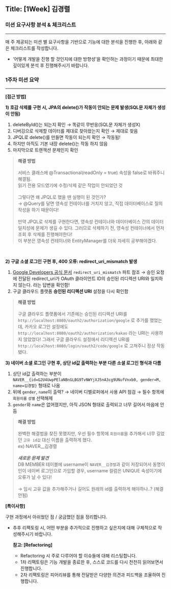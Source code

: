 ## Title: [1Week] 김경렬

### 미션 요구사항 분석 & 체크리스트

---

매 주 제공되는 미션 별 요구사항을 기반으로 기능에 대한 분석을 진행한 후, 아래와 같은 체크리스트를 작성합니다.

- ‘어떻게 개발을 진행 할 것인지에 대한 방향성’을 확인하는 과정이기 때문에 최대한 깊이있게 분석 후 진행해주시기 바랍니다.


### 1주차 미션 요약

---

**[접근 방법]**

**1) 호감 삭제를 구현 시, JPA의 delete()가 작동이 안되는 문제 발생(SQL문 자체가 생성이 안됨)**
  1. deleteById()는 되는지 확인 &rarr; 똑같이 무반응(SQL문 자체가 생성X)
  2. 디버깅으로 삭제할 데이터를 제대로 찾아왔는지 확인 &rarr; 제대로 찾음
  3. JPQL로 delete()를 만들면 작동이 되는지 확인 &rarr; 작동됨!
  4. 하지만 아직도 기본 내장 delete()는 작동 하지 않음
  5. 마지막으로 트랜잭션 문제인지 확인
  > **해결 방법**<br><br>서비스 클래스에 @Transactional(readOnly = true) 속성을 false로 바꿔주니 해결됨.<br>읽기 전용 모드였기에 수정/삭제 같은 작업이 안되었던 것<br><br>그렇다면 왜 JPQL로 했을 땐 실행이 된 것인가?<br>&rarr; @Query를 달면 영속성 컨테이너를 거치지 않고, 직접 데이터베이스로 질의작성을 하기 때문이다!<br><br> 만약 JPQL로 삭제를 구현한다면, 영속성 컨테이너와 데이터베이스 간의 데이터 일치성에 문제가 생길 수 있다. 그러므로 삭제하기 전, 영속성 컨테이너에서 먼저 조회 후 삭제를 진행해야한다!<br>이 부분은 영속성 컨테이너와 EntityManager를 더욱 자세히 공부해야겠다.

<br>

**2) 구글 소셜 로그인 구현 후, 400 오류: redirect_uri_mismatch 발생**
  1. [Google Developers 공식 문서](https://developers.google.com/identity/protocols/oauth2/web-server?hl=ko#authorization-errors-redirect-uri-mismatch) `redirect_uri_mismatch` 파트 참조 &rarr; 승인 요청에 전달된 redirect_uri가 OAuth 클라이언트 ID의 승인된 리디렉션 URI와 일치하지 않는다. 라는 답변을 확인함!
  2. 구글 클라우드 플랫폼 **승인된 리디렉션 URI** 설정을 다시 확인함
  > **해결 방법**<br><br>구글 클라우드 플랫폼에서 기존에는 승인된 리디렉션 URI를 `http://localhost:8080/oauth2/authorization/google` 로 추가를 했었는데, 카카오 로그인 설정에도 `http://localhost:8080/oauth2/authorization/kakao` 라는 URI는 사용하지 않았었다! 그래서 구글 클라우드 설정에서 리디렉션 URI를 `http://localhost:8080/login/oauth2/code/google` 로 고쳐주니 정상 작동됐다.

**3) 네이버 소셜 로그인 구현 후, 상단 id값 출력하는 부분 다른 소셜 로그인 형식과 다름**
  1. 상단 id값 출력하는 부분이 `NAVER__{id=G2U4UwpPElaNBnGLBG9TvNWYjXJ5nA3cg9UNufVnxb0, gender=M, name=김경렬}` 형태로 나옴
  2. 뒤에 `gender`, `name`이 출력? &rarr; 네이버 디벨로퍼에서 사용 API 점검 &rarr; 필수 항목에 `회원이름` `성별` 선택해제
  3. `gender`와 `name`은 없어졌지만, 아직 JSON 형태로 출력되고 너무 길어서 마음에 안듬
  > **해결 방법**<br><br>완벽한 해결법을 찾진 못했지만, 우선 필수 항목에 `회원이름`을 추가해서 너무 길었던 `고유 id값` 대신 이름을 출력하게 했다.<br>ex) NAVER__김경렬<br><br>***새로운 문제 발견***<br>DB MEMBER 테이블에 username이 `NAVER__김경렬`과 같이 저장되어서 동명이인이 네이버 로그인으로 가입할 경우, username 컬럼은 UNIQUE 속성이기에 오류가 날 수 있다!<br><br>&rarr; 임시 고유 값을 추가해주거나 길어도 원래의 id를 출력하게 해야하나..? (해결 안됨)

**[특이사항]**

구현 과정에서 아쉬웠던 점 / 궁금했던 점을 정리합니다.

- 추후 리팩토링 시, 어떤 부분을 추가적으로 진행하고 싶은지에 대해 구체적으로 작성해주시기 바랍니다.

  **참고: [Refactoring]**

    - Refactoring 시 주로 다루어야 할 이슈들에 대해 리스팅합니다.
    - 1차 리팩토링은 기능 개발을 종료한 후, 스스로 코드를 다시 천천히 읽어보면서 진행합니다.
    - 2차 리팩토링은 피어리뷰를 통해 전달받은 다양한 의견과 피드백을 조율하여 진행합니다.